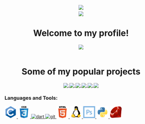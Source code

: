 <div align="center"> <img src="https://komarev.com/ghpvc/?username=nwvh&label=Profile%20Views&color=0e75b6&style=flat"/>
<br>
<a href="https://github.com/anuraghazra/github-readme-stats">

  <img align="center" src="https://user-images.githubusercontent.com/76164598/176948953-024f0366-baf6-42ee-b02b-53f8cfaa5176.gif" />
</a> 

# Welcome to my profile!

<a href="https://github.com/anuraghazra/github-readme-stats">
  <img align="center" src="https://github-readme-stats.vercel.app/api?username=nwvh&theme=material-palenight&show_icons=true" />
</a> <br>

<br>

# Some of my popular projects 

<a href="https://github.com/wooxhimself/dotsv2">
  <img align="center" src="https://github-readme-stats.vercel.app/api/pin/?username=nwvh&repo=pleasegivemeabreakdotfiles&theme=material-palenight" />
</a>

<a href="https://github.com/wooxhimself/dotsv3">
  <img align="center" src="https://github-readme-stats.vercel.app/api/pin/?username=nwvh&repo=dotsv5&theme=material-palenight" />
</a>

<a href="https://github.com/wooxhimself/startpage">
  <img align="center" src="https://github-readme-stats.vercel.app/api/pin/?username=nwvh&repo=startpage&theme=material-palenight" />
</a>

<a href="https://github.com/wooxhimself/TrackDown">
  <img align="center" src="https://github-readme-stats.vercel.app/api/pin/?username=nwvh&repo=TrackDown&theme=material-palenight" />
</a>
  

<a href="https://github.com/wooxhimself/Pymgur">
  <img align="center" src="https://github-readme-stats.vercel.app/api/pin/?username=nwvh&repo=pymgur&theme=material-palenight" />
</a>




<a href="https://github.com/wooxhimself/dotsv2">
  <img align="center" src="https://github-readme-stats.vercel.app/api/pin/?username=nwvh&repo=neverwhere&theme=material-palenight" />
</a>




<h3 align="left">Languages and Tools:</h3>
<p align="left"> <a href="https://www.cprogramming.com/" target="_blank" rel="noreferrer"> <img src="https://raw.githubusercontent.com/devicons/devicon/master/icons/c/c-original.svg" alt="c" width="40" height="40"/> </a> <a href="https://www.w3schools.com/css/" target="_blank" rel="noreferrer"> <img src="https://raw.githubusercontent.com/devicons/devicon/master/icons/css3/css3-original-wordmark.svg" alt="css3" width="40" height="40"/> </a> <a href="https://dart.dev" target="_blank" rel="noreferrer"> <img src="https://www.vectorlogo.zone/logos/dartlang/dartlang-icon.svg" alt="dart" width="40" height="40"/> </a> <a href="https://git-scm.com/" target="_blank" rel="noreferrer"> <img src="https://www.vectorlogo.zone/logos/git-scm/git-scm-icon.svg" alt="git" width="40" height="40"/> </a> <a href="https://www.w3.org/html/" target="_blank" rel="noreferrer"> <img src="https://raw.githubusercontent.com/devicons/devicon/master/icons/html5/html5-original-wordmark.svg" alt="html5" width="40" height="40"/> </a> <a href="https://www.linux.org/" target="_blank" rel="noreferrer"> <img src="https://raw.githubusercontent.com/devicons/devicon/master/icons/linux/linux-original.svg" alt="linux" width="40" height="40"/> </a> <a href="https://www.photoshop.com/en" target="_blank" rel="noreferrer"> <img src="https://raw.githubusercontent.com/devicons/devicon/master/icons/photoshop/photoshop-line.svg" alt="photoshop" width="40" height="40"/> </a> <a href="https://www.python.org" target="_blank" rel="noreferrer"> <img src="https://raw.githubusercontent.com/devicons/devicon/master/icons/python/python-original.svg" alt="python" width="40" height="40"/> </a> <a href="https://www.ruby-lang.org/en/" target="_blank" rel="noreferrer"> <img src="https://raw.githubusercontent.com/devicons/devicon/master/icons/ruby/ruby-original.svg" alt="ruby" width="40" height="40"/> </a> </p>

</div>
